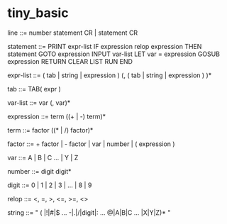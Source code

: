 # tiny_basic

line ::= 
	number statement CR | statement CR
 
statement ::= 
	PRINT expr-list
	IF expression relop expression THEN statement
	GOTO expression
	INPUT var-list
	LET var = expression
	GOSUB expression
	RETURN
	CLEAR
	LIST
	RUN
	END

expr-list ::= 
	( tab | string | expression ) (, ( tab | string | expression ) )*

tab ::=
	TAB( expr )
 
var-list ::= 
	var (, var)*
 
expression ::=
	term ((+ | -) term)*
 
term ::= 
	factor ((* | /) factor)*
 	
factor ::= 
	+ factor |
	- factor |
	var |
	number |
	( expression )
 
var ::= 
	A | B | C ... | Y | Z
 
number ::= 
	digit digit*
 
digit ::= 
	0 | 1 | 2 | 3 | ... | 8 | 9
 
relop ::= 
	<, =, >, <=, >=, <>

string ::= 
	" ( |!|#|$ ... -|.|/|digit|: ... @|A|B|C ... |X|Y|Z)* "




